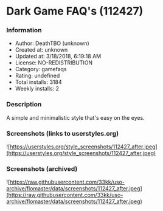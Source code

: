 # Dark Game FAQ's (112427)

### Information
- Author: DeathTBO (unknown)
- Created at: unknown
- Updated at: 3/18/2018, 6:19:18 AM
- License: NO-REDISTRIBUTION
- Category: gamefaqs
- Rating: undefined
- Total installs: 3184
- Weekly installs: 2


### Description
A simple and minimalistic style that's easy on the eyes.


### Screenshots (links to userstyles.org)
![https://userstyles.org/style_screenshots/112427_after.jpeg](https://userstyles.org/style_screenshots/112427_after.jpeg)


### Screenshots (archived)
![https://raw.githubusercontent.com/33kk/uso-archive/flomaster/data/screenshots/112427_after.jpeg](https://raw.githubusercontent.com/33kk/uso-archive/flomaster/data/screenshots/112427_after.jpeg)
